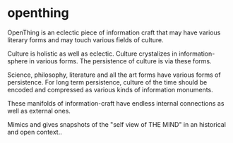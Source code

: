 # openthing
OpenThing is an eclectic piece of information craft that may have various literary forms and may touch various fields of culture.

Culture is holistic as well as eclectic. Culture crystalizes in information-sphere in various forms. The persistence of culture is via these forms.

Science, philosophy, literature and all the art forms have various forms of persistence. For long term persistence, culture of the time should be encoded and compressed as various kinds of information monuments.

These manifolds of information-craft have endless internal connections as well as external ones.

Mimics and gives snapshots of the "self view of THE MIND" in an historical and open context..


